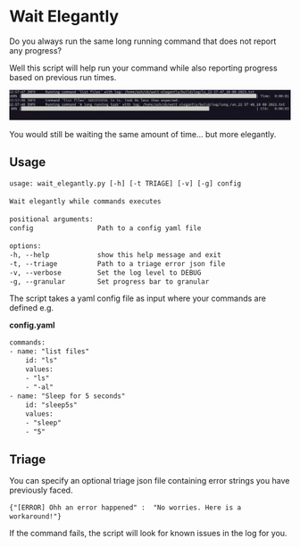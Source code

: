 # Wait Elegantly

Do you always run the same long running command that does not report any progress?

Well this script will help run your command while also reporting progress based on previous run times.

![waiting elegantly](doc/wait-elegantly.gif "Waiting Elegantly")

You would still be waiting the same amount of time... but more elegantly.


## Usage

    usage: wait_elegantly.py [-h] [-t TRIAGE] [-v] [-g] config

    Wait elegantly while commands executes

    positional arguments:
    config                Path to a config yaml file

    options:
    -h, --help            show this help message and exit
    -t, --triage          Path to a triage error json file
    -v, --verbose         Set the log level to DEBUG
    -g, --granular        Set progress bar to granular

The script takes a yaml config file as input where your commands are defined e.g.

**config.yaml**

    commands:
    - name: "list files"
        id: "ls"
        values:
        - "ls"
        - "-al"
    - name: "Sleep for 5 seconds"
        id: "sleep5s"
        values:
        - "sleep"
        - "5"

## Triage
You can specify an optional triage json file containing error strings you have previously faced.

    {"[ERROR] Ohh an error happened" :  "No worries. Here is a workaround!"}

If the command fails, the script will look for known issues in the log for you.